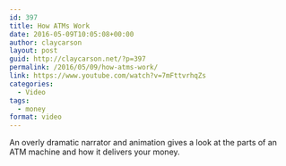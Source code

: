 ```yaml
---
id: 397
title: How ATMs Work
date: 2016-05-09T10:05:08+00:00
author: claycarson
layout: post
guid: http://claycarson.net/?p=397
permalink: /2016/05/09/how-atms-work/
link: https://www.youtube.com/watch?v=7mFttvrhqZs
categories:
  - Video
tags:
  - money
format: video
---
```

An overly dramatic narrator and animation gives a look at the parts of an ATM machine and how it delivers your money.